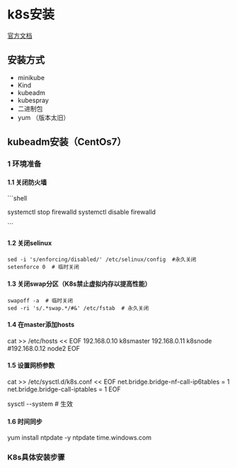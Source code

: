 # k8s安装

[官方文档](https://kubernetes.io/docs/tasks/tools/install-kubectl-linux/)

## 安装方式

- minikube
- Kind
- kubeadm
- kubespray
- 二进制包
- yum （版本太旧）

## kubeadm安装（CentOs7）

### 1 环境准备

#### 1.1 关闭防火墙
\```shell

  systemctl stop firewalld
  systemctl disable firewalld
  
\```  
#### 1.2 关闭selinux

    sed -i 's/enforcing/disabled/' /etc/selinux/config  #永久关闭
    setenforce 0  # 临时关闭
 
#### 1.3 关闭swap分区（K8s禁止虚拟内存以提高性能）

    swapoff -a  # 临时关闭
    sed -ri 's/.*swap.*/#&' /etc/fstab  # 永久关闭

#### 1.4 在master添加hosts

  cat >> /etc/hosts << EOF
  192.168.0.10 k8smaster
  192.168.0.11 k8snode
  #192.168.0.12 node2
  EOF

#### 1.5 设置网桥参数

  cat >> /etc/sysctl.d/k8s.conf << EOF
  net.bridge.bridge-nf-call-ip6tables = 1
  net.bridge.bridge-call-iptables = 1
  EOF
  
  sysctl --system   # 生效
  
#### 1.6 时间同步

  yum install ntpdate -y
  ntpdate time.windows.com
  
### K8s具体安装步骤



